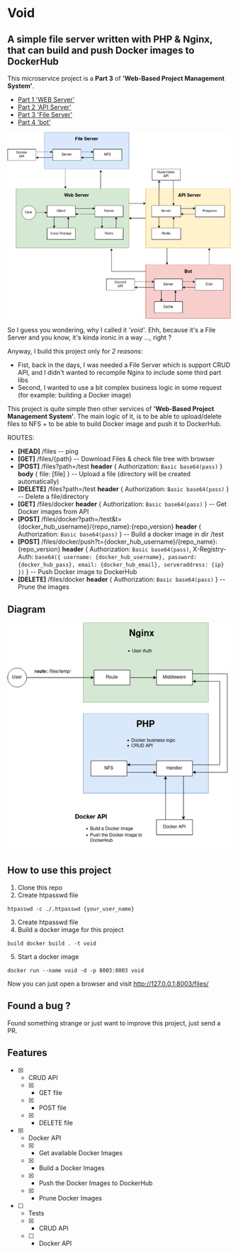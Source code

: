 # Void

## A simple file server written with PHP & Nginx, that can build and push Docker images to DockerHub

This microservice project is a **Part 3** of **'Web-Based Project Management System'**. 
 * [Part 1 'WEB Server'](https://github.com/YushchenkoAndrew/mortis-grimreaper)
 * [Part 2 'API Server'](https://github.com/YushchenkoAndrew/grape)
 * [Part 3 'File Server'](https://github.com/YushchenkoAndrew/void)
 * [Part 4 'bot'](https://github.com/YushchenkoAndrew/botodachi)

![System](/img/System.jpg)

 So I guess you wondering, why I called it *'void'*. Ehh, because it's a File Server and you know, it's kinda ironic in a way ..., right ?

Anyway, I build this project only for *2 reasons*:
* Fist, back in the days, I was needed a File Server which is support CRUD API, and I didn't wanted to recompile Nginx to include some third part libs
* Second, I wanted to use a bit complex business logic in some request (for example: building a Docker image)


This project is quite simple then other services of **'Web-Based Project Management System'**. The main logic of it, is to be able to upload/delete files to NFS + to be able to build Docker image and push it to DockerHub.

ROUTES:
* **[HEAD]** /files -- ping
* **[GET]** /files/{path} -- Download Files & check file tree with browser 
* **[POST]** /files?path=/test **header** { Authorization: `Basic base64(pass)` }  **body** { file: [file] } -- Upload a file (directory will be created automatically)
* **[DELETE]** /files?path=/test **header** { Authorization: `Basic base64(pass)` } -- Delete a file/directory
* **[GET]** /files/docker  **header** { Authorization: `Basic base64(pass)` } -- Get Docker images from API
* **[POST]** /files/docker?path=/test&t={docker_hub_username}/{repo_name}:{repo_version} **header** { Authorization: `Basic base64(pass)` } -- Build a docker image in dir /test
* **[POST]** /files/docker/push?t={docker_hub_username}/{repo_name}:{repo_version} **header** { Authorization: `Basic base64(pass)`, X-Registry-Auth: `base64({ username: {docker_hub_username}, password: {docker_hub_pass}, email: {docker_hub_email}, serveraddress: {ip} })` } -- Push Docker image to DockerHub
* **[DELETE]** /files/docker **header** { Authorization: `Basic base64(pass)` } -- Prune the images


## Diagram
![Diagram](/img/Void.jpg)

## How to use this project

1. Clone this repo
2. Create htpasswd file
```
htpasswd -c ./.htpasswd {your_user_name}
```
3. Create htpasswd file
4. Build a docker image for this project
```
build docker build . -t void
```
5. Start a docker image
```
docker run --name void -d -p 8003:8003 void
```

Now you can just open a browser and visit http://127.0.0.1:8003/files/

## Found a bug ?
Found something strange or just want to improve this project, just send a PR.

## Features
- [x] - CRUD API
  - [x] - GET file
  - [x] - POST file
  - [x] - DELETE file
- [x] - Docker API
  - [x] - Get available Docker Images
  - [x] - Build a Docker Images
  - [x] - Push the Docker Images to DockerHub
  - [x] - Prune Docker Images
- [ ] - Tests
  - [x] - CRUD API
  - [ ] - Docker API